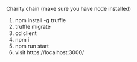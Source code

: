 Charity chain (make sure you have node installed)
1. npm install -g truffle
1. truffle migrate
2. cd client
3. npm i
4. npm run start
5. visit https://localhost:3000/

